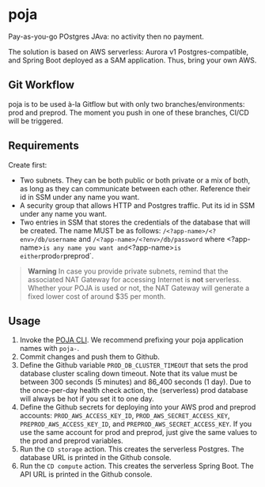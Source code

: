 # poja
Pay-as-you-go POstgres JAva: no activity then no payment.

The solution is based on AWS serverless: Aurora v1 Postgres-compatible, and Spring Boot deployed as a SAM application.
Thus, bring your own AWS.

## Git Workflow

poja is to be used à-la Gitflow but with only two branches/environments: prod and preprod.
The moment you push in one of these branches, CI/CD will be triggered.

## Requirements

Create first:
- Two subnets. They can be both public or both private or a mix of both, as long as they can communicate between each other. Reference their id in SSM under any name you want.
- A security group that allows HTTP and Postgres traffic. Put its id in SSM under any name you want.
- Two entries in SSM that stores the credentials of the database that will be created. The name MUST be as follows: `/<?app-name>/<?env>/db/username` and `/<?app-name>/<?env>/db/password` where <?app-name>` is any name you want and `<?app-name>` is either `prod` or `preprod`.

> **Warning**
> In case you provide private subnets, remind that the associated NAT Gateway for accessing Internet is __not__ serverless.
> Whether your POJA is used or not, the NAT Gateway will generate a fixed lower cost of around $35 per month.

## Usage
1. Invoke the [POJA CLI](https://github.com/hei-school/poja-cli). We recommend prefixing your poja application names with `poja-`.
2. Commit changes and push them to Github.
3. Define the Github variable `PROD_DB_CLUSTER_TIMEOUT` that sets the prod database cluster scaling down timeout. Note that its value must be between 300 seconds (5 minutes) and 86_400 seconds (1 day). Due to the once-per-day health check action, the (serverless) prod database will always be hot if you set it to one day.
4. Define the Github secrets for deploying into your AWS prod and preprod accounts: `PROD_AWS_ACCESS_KEY_ID`, `PROD_AWS_SECRET_ACCESS_KEY`, `PREPROD_AWS_ACCESS_KEY_ID`, and `PREPROD_AWS_SECRET_ACCESS_KEY`. If you use the same account for prod and preprod, just give the same values to the prod and preprod variables.
5. Run the `CD storage` action. This creates the serverless Postgres. The database URL is printed in the Github console.
6. Run the `CD compute` action. This creates the serverless Spring Boot. The API URL is printed in the Github console.
